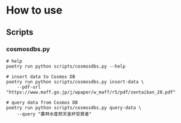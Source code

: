 # How to use

## Scripts

### cosmosdbs.py

```shell
# help
poetry run python scripts/cosmosdbs.py --help

# insert data to Cosmos DB
poetry run python scripts/cosmosdbs.py insert-data \
    --pdf-url "https://www.maff.go.jp/j/wpaper/w_maff/r5/pdf/zentaiban_20.pdf"

# query data from Cosmos DB
poetry run python scripts/cosmosdbs.py query-data \
    --query "農林⽔産祭天皇杯受賞者"
```
